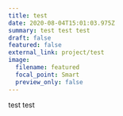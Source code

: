 ```yaml
---
title: test
date: 2020-08-04T15:01:03.975Z
summary: test test test
draft: false
featured: false
external_link: project/test
image:
  filename: featured
  focal_point: Smart
  preview_only: false
---
```

test test